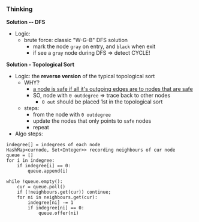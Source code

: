 ### Thinking
**Solution -- DFS**
- Logic:
  - brute force: classic "W-G-B" DFS solution
    - mark the node `gray` on entry, and `black` when exit
    - if see a `gray` node during DFS => detect CYCLE!

**Solution - Topological Sort**
- Logic: the **reverse version** of the typical topological sort
  - WHY?
    - <u>a node is safe if all it's outgoing edges are to nodes that are safe</u>
    - SO, node with `0 outdegree` => trace back to other nodes
      - `0 out` should be placed 1st in the topological sort
  - steps:
    - from the node with `0 outdegree`
    - update the nodes that only points to `safe` nodes
    - repeat
- Algo steps:
```
indegree[] = indegrees of each node
HashMap<curnode, Set<Integer>> recording neighbours of cur node
queue = []
for i in indegree:
    if indegree[i] == 0:
        queue.append(i)
		
while !queue.empty():
    cur = queue.poll()
    if (!neighbours.get(cur)) continue;
    for ni in neighbours.get(cur):
        indegree[ni] -= 1
        if indegree[ni] == 0:
            queue.offer(ni)
```